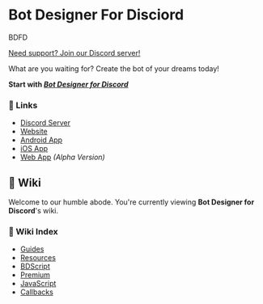 <div class="bdfd-is">
  <h1 id="bdfd-case">Bot Designer For Disciord</h1>
  <bold>BDFD</bold> <p id="bdfd-content>BDFD allows you to build Discord bots with ease, using beginner-friendly functions. Create everything from simple echo bots to complex multi-purpose administration bots</p>
  <button class="getHelp">
    <p><a href="https://discord.gg/bot-designer-for-discord-official-server-566363823137882154"><i class="fa fa-question" aria-hidden="true"></i> Need support? Join our Discord server!</a></p>
  </button>
</div>

What are you waiting for? Create the bot of your dreams today!

**Start with [*Bot Designer for Discord*](https://app.botdesignerdiscord.com/)**

### 📎 Links
- [Discord Server](https://discord.gg/bot-designer-for-discord-official-server-566363823137882154)
- [Website](https://botdesignerdiscord.com/)
- [Android App](https://play.google.com/store/apps/details?id=com.jakubtomana.discordbotdesinger)
- [iOS App](https://apps.apple.com/app/bot-designer-for-discord/id1495536477)
- [Web App](https://app.botdesignerdiscord.com/) *(Alpha Version)*

## 📓 Wiki
Welcome to our humble abode. You're currently viewing **Bot Designer for Discord**'s wiki.

### 📂 Wiki Index
- [Guides](./guides/introduction/aboutSection.md)
- [Resources](./resources/introduction.md)
- [BDScript](./bdscript/introduction.md)
- [Premium](./premium/introduction.md)
- [JavaScript](./javascript/introduction.md)
- [Callbacks](./callbacks/introduction.md)
